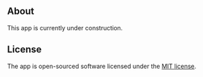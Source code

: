 ## About

This app is currently under construction.

## License

The app is open-sourced software licensed under the [MIT license](https://opensource.org/licenses/MIT).
